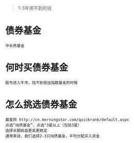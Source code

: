> 1-3年用不到的钱

# 债券基金
    中长债基金

# 何时买债券基金
    股市进入牛市，找不到低估指数基金的时候

# 怎么挑选债券基金
    晨星网 http://cn.morningstar.com/quickrank/default.aspx
    点选“纯债基金”，点选"3星以上（包括3星）
    选择长期收益更高更稳定
    通常来说，我们选择2-3只纯债基金，平均分配买入资金
